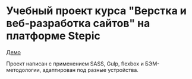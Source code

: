# Учебный проект курса "Верстка и веб-разработка сайтов" на платформе Stepic

[Демо](https://natalia-smyslova.github.io/guitarist-portfolio/)

Проект написан с применением SASS, Gulp, flexbox и БЭМ-методологии, адаптирован под разные устройства.
